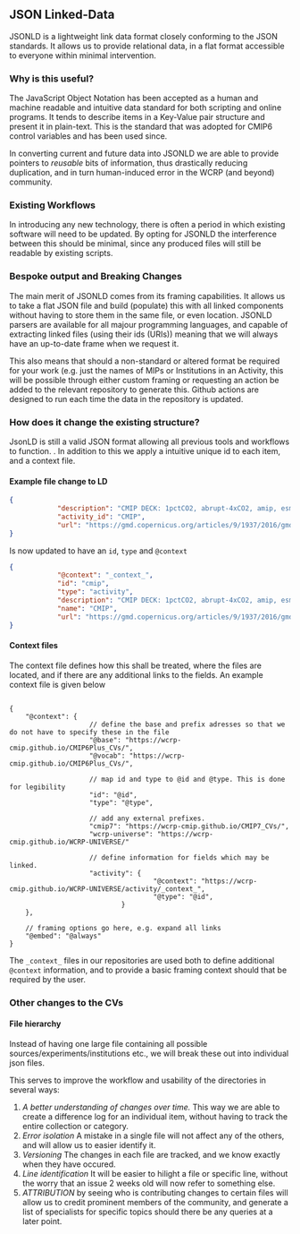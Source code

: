 ## JSON Linked-Data

JSONLD is a lightweight link data format closely conforming to the JSON standards. It allows us to provide relational data, in a flat format accessible to everyone within minimal intervention. 


### Why is this useful?

The JavaScript Object Notation has been accepted as a human and machine readable and intuitive data standard for both scripting and online programs. It tends to describe items in a Key-Value pair structure and present it in plain-text. 
This is the standard that was adopted for CMIP6 control variables and has been used since. 

In converting current and future data into JSONLD we are able to provide pointers to *reusable* bits of information, thus drastically reducing duplication, and in turn human-induced error in the WCRP (and beyond) community. 


### Existing Workflows
In introducing any new technology, there is often a period in which existing software will need to be updated. By opting for JSONLD the interference between this should be minimal, since any produced files will still be readable by existing scripts. 

### Bespoke output and Breaking Changes 
The main merit of JSONLD comes from its framing capabilities. It allows us to take a flat JSON file and build (populate) this with all linked components without having to store them in the same file, or even location. 
JSONLD parsers are available for all majour programming languages, and capable of extracting linked files (using their ids (URIs)) meaning that we will always have an up-to-date frame when we request it. 

This also means that should a non-standard or altered format be required for your work (e.g. just the names of MIPs or Institutions in an Activity, this will be possible through either custom framing or requesting an action be added to the relevant repository to generate this. Github actions are designed to run each time the data in the repository is updated. 




### How does it change the existing structure?

JsonLD is still a valid JSON format allowing all previous tools and workflows to function. . 
In addition to this we apply a intuitive unique id to each item, and a context file. 

#### Example file change to LD

```json
{
            "description": "CMIP DECK: 1pctCO2, abrupt-4xCO2, amip, esm-piControl, esm-historical...",
            "activity_id": "CMIP",
            "url": "https://gmd.copernicus.org/articles/9/1937/2016/gmd-9-1937-2016.pdf"
}
```
Is now updated to have an `id`, `type` and `@context`

```json
{
            "@context": "_context_",
            "id": "cmip",
            "type": "activity",
            "description": "CMIP DECK: 1pctCO2, abrupt-4xCO2, amip, esm-piControl, esm-historical...",
            "name": "CMIP",
            "url": "https://gmd.copernicus.org/articles/9/1937/2016/gmd-9-1937-2016.pdf"
}
```

#### Context files   
The context file defines how this shall be treated, where the files are located, and if there are any additional links to the fields. An example context file is given below
```jsonld

{
    "@context": {
                    // define the base and prefix adresses so that we do not have to specify these in the file
                    "@base": "https://wcrp-cmip.github.io/CMIP6Plus_CVs/",
                    "@vocab": "https://wcrp-cmip.github.io/CMIP6Plus_CVs/",

                    // map id and type to @id and @type. This is done for legibility
                    "id": "@id",
                    "type": "@type",
                    
                    // add any external prefixes. 
                    "cmip7": "https://wcrp-cmip.github.io/CMIP7_CVs/",
                    "wcrp-universe": "https://wcrp-cmip.github.io/WCRP-UNIVERSE/"

                    // define information for fields which may be linked. 
                    "activity": {
                                    "@context": "https://wcrp-cmip.github.io/WCRP-UNIVERSE/activity/_context_",
                                    "@type": "@id",
                            }
    },

    // framing options go here, e.g. expand all links
    "@embed": "@always"
}
```
The `_context_` files in our repositories are used both to define additional `@context` information, and to provide a basic framing context should that be required by the user. 


### Other changes to the CVs

#### File hierarchy
Instead of having one large file containing all possible sources/experiments/institutions etc., we will break these out into individual json files. 

This serves to improve the workflow and usability of the directories in several ways: 

1. *A better understanding of changes over time.* This way we are able to create a difference log for an individual item, without having to track the entire collection or category.
2. *Error isolation* A mistake in a single file will not affect any of the others, and will allow us to easier identify it. 
3. *Versioning* The changes in each file are tracked, and we know exactly when they have occured. 
4. *Line identification* It will be easier to hilight a file or specific line, without the worry that an issue 2 weeks old will now refer to something else. 
5. *ATTRIBUTION* by seeing who is contributing changes to certain files will allow us to credit prominent members of the community, and generate a list of specialists for specific topics should there be any queries at a later point. 
